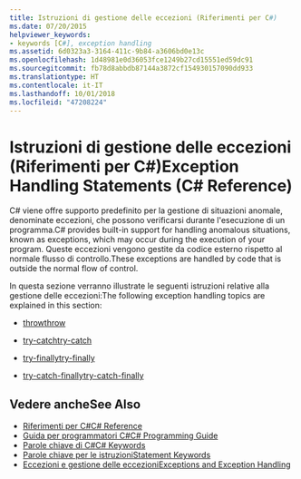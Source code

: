 ```yaml
---
title: Istruzioni di gestione delle eccezioni (Riferimenti per C#)
ms.date: 07/20/2015
helpviewer_keywords:
- keywords [C#], exception handling
ms.assetid: 6d0323a3-3164-411c-9b84-a3606bd0e13c
ms.openlocfilehash: 1d48981e0d36053fce1249b27cd15551ed59dc91
ms.sourcegitcommit: fb78d8abbdb87144a3872cf154930157090dd933
ms.translationtype: HT
ms.contentlocale: it-IT
ms.lasthandoff: 10/01/2018
ms.locfileid: "47208224"
---
```

# <a name="exception-handling-statements-c-reference"></a><span data-ttu-id="a88f1-102">Istruzioni di gestione delle eccezioni (Riferimenti per C#)</span><span class="sxs-lookup"><span data-stu-id="a88f1-102">Exception Handling Statements (C# Reference)</span></span>
<span data-ttu-id="a88f1-103">C# viene offre supporto predefinito per la gestione di situazioni anomale, denominate eccezioni, che possono verificarsi durante l'esecuzione di un programma.</span><span class="sxs-lookup"><span data-stu-id="a88f1-103">C# provides built-in support for handling anomalous situations, known as exceptions, which may occur during the execution of your program.</span></span> <span data-ttu-id="a88f1-104">Queste eccezioni vengono gestite da codice esterno rispetto al normale flusso di controllo.</span><span class="sxs-lookup"><span data-stu-id="a88f1-104">These exceptions are handled by code that is outside the normal flow of control.</span></span>  
  
 <span data-ttu-id="a88f1-105">In questa sezione verranno illustrate le seguenti istruzioni relative alla gestione delle eccezioni:</span><span class="sxs-lookup"><span data-stu-id="a88f1-105">The following exception handling topics are explained in this section:</span></span>  
  
-   [<span data-ttu-id="a88f1-106">throw</span><span class="sxs-lookup"><span data-stu-id="a88f1-106">throw</span></span>](../../../csharp/language-reference/keywords/throw.md)  
  
-   [<span data-ttu-id="a88f1-107">try-catch</span><span class="sxs-lookup"><span data-stu-id="a88f1-107">try-catch</span></span>](../../../csharp/language-reference/keywords/try-catch.md)  
  
-   [<span data-ttu-id="a88f1-108">try-finally</span><span class="sxs-lookup"><span data-stu-id="a88f1-108">try-finally</span></span>](../../../csharp/language-reference/keywords/try-finally.md)  
  
-   [<span data-ttu-id="a88f1-109">try-catch-finally</span><span class="sxs-lookup"><span data-stu-id="a88f1-109">try-catch-finally</span></span>](../../../csharp/language-reference/keywords/try-catch-finally.md)  
  
## <a name="see-also"></a><span data-ttu-id="a88f1-110">Vedere anche</span><span class="sxs-lookup"><span data-stu-id="a88f1-110">See Also</span></span>  

- [<span data-ttu-id="a88f1-111">Riferimenti per C#</span><span class="sxs-lookup"><span data-stu-id="a88f1-111">C# Reference</span></span>](../../../csharp/language-reference/index.md)  
- [<span data-ttu-id="a88f1-112">Guida per programmatori C#</span><span class="sxs-lookup"><span data-stu-id="a88f1-112">C# Programming Guide</span></span>](../../../csharp/programming-guide/index.md)  
- [<span data-ttu-id="a88f1-113">Parole chiave di C#</span><span class="sxs-lookup"><span data-stu-id="a88f1-113">C# Keywords</span></span>](../../../csharp/language-reference/keywords/index.md)  
- [<span data-ttu-id="a88f1-114">Parole chiave per le istruzioni</span><span class="sxs-lookup"><span data-stu-id="a88f1-114">Statement Keywords</span></span>](../../../csharp/language-reference/keywords/statement-keywords.md)  
- [<span data-ttu-id="a88f1-115">Eccezioni e gestione delle eccezioni</span><span class="sxs-lookup"><span data-stu-id="a88f1-115">Exceptions and Exception Handling</span></span>](../../../csharp/programming-guide/exceptions/index.md)
